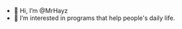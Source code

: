 - 👋 Hi, I’m @MrHayz
- 👀 I’m interested in programs that help people's daily life.
<!--- 🌱 I’m currently pursuing a Bachelor's at Northeastern Illinois University
--->


<!---
MrHayz/MrHayz is a ✨ special ✨ repository because its `README.md` (this file) appears on your GitHub profile.
You can click the Preview link to take a look at your changes.
--->

